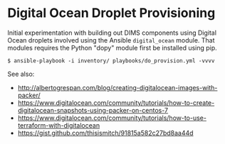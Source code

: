 Digital Ocean Droplet Provisioning
==================================

Initial experimentation with building out DIMS components using
Digital Ocean droplets involved using the Ansible `digital_ocean`
module. That modules requires the Python "dopy" module first be
installed using pip.

```
$ ansible-playbook -i inventory/ playbooks/do_provision.yml -vvvv
```

See also:

* http://albertogrespan.com/blog/creating-digitalocean-images-with-packer/
* https://www.digitalocean.com/community/tutorials/how-to-create-digitalocean-snapshots-using-packer-on-centos-7
* https://www.digitalocean.com/community/tutorials/how-to-use-terraform-with-digitalocean
* https://gist.github.com/thisismitch/91815a582c27bd8aa44d
